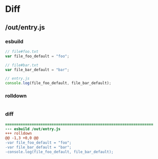 # Diff
## /out/entry.js
### esbuild
```js
// file#foo.txt
var file_foo_default = "foo";

// file#bar.txt
var file_bar_default = "bar";

// entry.js
console.log(file_foo_default, file_bar_default);
```
### rolldown
```js

```
### diff
```diff
===================================================================
--- esbuild	/out/entry.js
+++ rolldown	
@@ -1,3 +0,0 @@
-var file_foo_default = "foo";
-var file_bar_default = "bar";
-console.log(file_foo_default, file_bar_default);

```